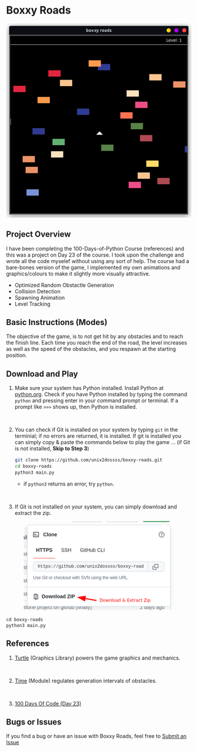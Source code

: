 # Boxxy Roads

<p align="center">
  <img src="readme-images/boxxy-roads-demo.png" alt="Main Menu" width="608">
</p>

## Project Overview

I have been completing the 100-Days-of-Python Course (references) and this was a project on Day 23 of the course. I took upon the challenge and wrote all the code myselef without using any sort of help. The course had a bare-bones version of the game, I implemented my own animations and graphics/colours to make it slightly more visually attractive.

* Optimized Random Obstactle Generation
* Collision Detection
* Spawning Animation
* Level Tracking

## Basic Instructions (Modes)

The objective of the game, is to not get hit by any obstacles and to reach the finish line. Each time you reach the end of the road, the level increases as well as the speed of the obstacles, and you respawn at the starting position.

## Download and Play

1. Make sure your system has Python installed. Install Python at [python.org](https://www.python.org/downloads/). Check if you have Python installed by typing the command ```python``` and pressing enter in your command prompt or terminal. If a prompt like ```>>>``` shows up, then Python is installed.
<br>

2. You can check if Git is installed on your system by typing ``git`` in the terminial; if no errors are returned, it is installed. If git is installed you can simply copy & paste the commands below to play the game ... (if Git is not installed, **Skip to Step 3**)

    ```bash
    git clone https://github.com/unix2dossss/boxxy-roads.git
    cd boxxy-roads
    python3 main.py
    ```
    - if ``python3`` returns an error, try ``python``.
<br>

3. If Git is not installed on your system, you can simply download and extract the zip.

<p align="center">
  <img src="readme-images/downloadextractzip.png" alt= "Download/Extract" width="408">
</p>

    cd boxxy-roads
    python3 main.py

## References

1. [Turtle](https://docs.python.org/3/library/turtle.html) (Graphics Library) powers the game graphics and mechanics.
<br>

2. [Time](https://docs.python.org/3/library/time.html) (Module) regulates generation intervals of obstacles.
<br>

3. [100 Days Of Code (Day 23)](https://www.udemy.com/course/100-days-of-code/)

## Bugs or Issues

If you find a bug or have an issue with Boxxy Roads, feel free to [Submit an Issue](https://github.com/unix2dossss/boxxy-roads/issues/new)